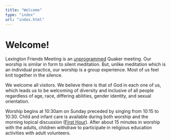 ```yaml
---
title: "Welcome"
type: "index"
url: "index.html"
---
```


# Welcome!

Lexington Friends Meeting is an [unprogrammed](/worship) Quaker meeting.  Our
worship is similar in form to silent meditation.  But, unlike meditation which
is an individual practice, our worship is a group experience.  Most of us feel
knit together in the silence.

We welcome all visitors.  We believe there is that of God in each one of us,
which leads us to be welcoming of diversity and inclusive of all people
regardless of age, race, differing abilities, gender identity, and sexual
orientation.

Worship begins at 10:30am on Sunday preceded by singing from 10:15 to 10:30.
Child and infant care is available during both worship and the morning topical
discussion (<a href="/announcements/">First Hour</a>).  After about 15 minutes
in worship with the adults, children withdraw to participate in religious
education activities with adult volunteers.
